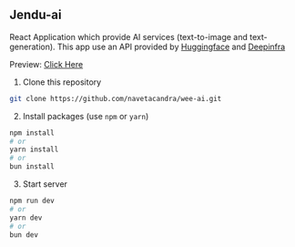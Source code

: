 ## Jendu-ai

React Application which provide AI services (text-to-image and text-generation).
This app use an API provided by [Huggingface](https://huggingface.co) and [Deepinfra](https://deepinfra.com)

Preview: [Click Here](https://wee-ai.web.app/)

1. Clone this repository

```bash
git clone https://github.com/navetacandra/wee-ai.git
```

2. Install packages (use `npm` or `yarn`)

```bash
npm install
# or
yarn install
# or
bun install
```

3. Start server

```bash
npm run dev
# or
yarn dev
# or
bun dev
```
